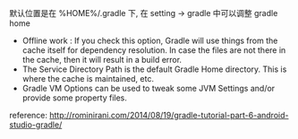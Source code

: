 默认位置是在 %HOME%/.gradle 下, 在 setting -> gradle 中可以调整 gradle home

- Offline work : If you check this option, Gradle will use things from the cache itself for dependency resolution. In case the files are not there in the cache, then it will result in a build error.
- The Service Directory Path is the default Gradle Home directory. This is where the cache is maintained, etc.
- Gradle VM Options can be used to tweak some JVM Settings and/or provide some property files.

reference: http://rominirani.com/2014/08/19/gradle-tutorial-part-6-android-studio-gradle/
